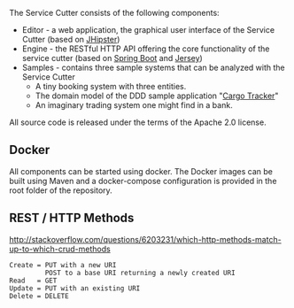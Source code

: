 The Service Cutter consists of the following components:

* Editor - a web application, the graphical user interface of the Service Cutter (based on [JHipster](https://jhipster.github.io/))
* Engine - the RESTful HTTP API offering the core functionality of the service cutter (based on [Spring Boot](http://projects.spring.io/spring-boot/) and [Jersey](https://jersey.java.net/))
* Samples - contains three sample systems that can be analyzed with the Service Cutter
   * A tiny booking system with three entities.
   * The domain model of the DDD sample application "[Cargo Tracker](http://dddsample.sourceforge.net/)"
   * An imaginary trading system one might find in a bank.

All source code is released under the terms of the Apache 2.0 license.

## Docker

All components can be started using docker. The Docker images can be built using Maven and a docker-compose configuration is provided in the root folder of the repository. 

## REST / HTTP Methods

http://stackoverflow.com/questions/6203231/which-http-methods-match-up-to-which-crud-methods

```
Create = PUT with a new URI
         POST to a base URI returning a newly created URI
Read   = GET
Update = PUT with an existing URI
Delete = DELETE
```